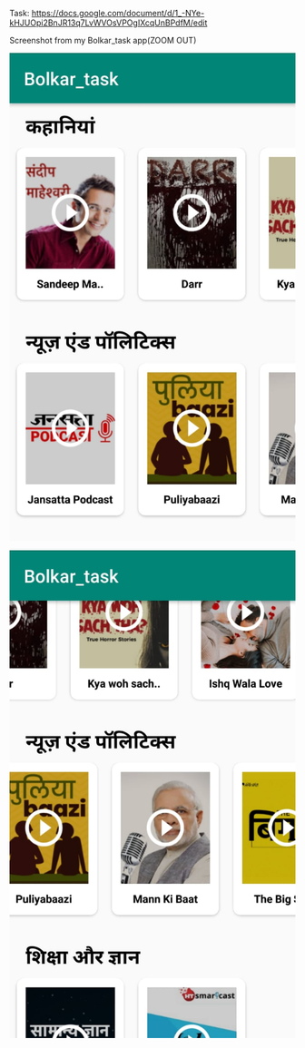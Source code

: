 
Task: https://docs.google.com/document/d/1_-NYe-kHJUOpi2BnJR13q7LvWVOsVPOgIXcqUnBPdfM/edit


Screenshot from my Bolkar_task app(ZOOM OUT)

![Screenshot 1](App_Screenshot/Screenshot_1.jpeg )

![Screenshot 2](App_Screenshot/Screenshot_2.jpeg )
